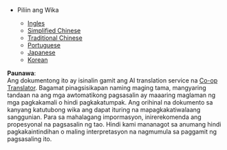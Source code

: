 <!--
CO_OP_TRANSLATOR_METADATA:
{
  "original_hash": "b918f72764505b503a4c2889a438b8d7",
  "translation_date": "2025-05-20T11:23:56+00:00",
  "source_file": "docs/_navbar.md",
  "language_code": "tl"
}
-->
* Piliin ang Wika

    * [Ingles](../../../../../../..)
    * [Simplified Chinese](../../../../../../../translations/cn)
    * [Traditional Chinese](../../../../../../../translations/tw)
    * [Portuguese](../../../../../../../translations/pt-br)
    * [Japanese](../../../../../../../translations/ja-jp)
    * [Korean](../../../../../../../translations/ko)

**Paunawa**:  
Ang dokumentong ito ay isinalin gamit ang AI translation service na [Co-op Translator](https://github.com/Azure/co-op-translator). Bagamat pinagsisikapan naming maging tama, mangyaring tandaan na ang mga awtomatikong pagsasalin ay maaaring maglaman ng mga pagkakamali o hindi pagkakatumpak. Ang orihinal na dokumento sa kanyang katutubong wika ang dapat ituring na mapagkakatiwalaang sanggunian. Para sa mahalagang impormasyon, inirerekomenda ang propesyonal na pagsasalin ng tao. Hindi kami mananagot sa anumang hindi pagkakaintindihan o maling interpretasyon na nagmumula sa paggamit ng pagsasaling ito.